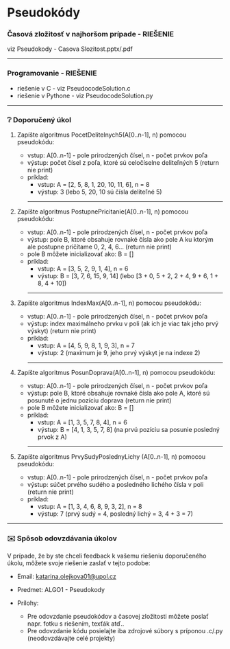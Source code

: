 # Pseudokódy
### Časová zložitosť v najhoršom prípade - RIEŠENIE
viz Pseudokody - Casova Slozitost.pptx/.pdf


---
### Programovanie - RIEŠENIE
- riešenie v C - viz PseudocodeSolution.c
- riešenie v Pythone - viz PseudocodeSolution.py


---
### :grey_question: Doporučený úkol
1. Zapíšte algoritmus PocetDelitelnych5(A[0..n-1], n) pomocou pseudokódu:
   - vstup: A[0..n-1] - pole prirodzených čísel, n - počet prvkov poľa
   - výstup: počet čísel z poľa, ktoré sú celočíselne deliteľných 5 (return nie print)
   - príklad:
     - vstup: A = [2, 5, 8, 1, 20, 10, 11, 6], n = 8
     - výstup: 3 (lebo 5, 20, 10 sú čísla deliteľné 5)
     - ---

2. Zapíšte algoritmus PostupnePricitanie(A[0..n-1], n) pomocou pseudokódu:
   - vstup: A[0..n-1] - pole prirodzených čísel, n - počet prvkov poľa
   - výstup: pole B, ktoré obsahuje rovnaké čísla ako pole A ku ktorým ale postupne pričítame 0, 2, 4, 6... (return nie print)
   - pole B môžete inicializovať ako: B = []
   - príklad:
     - vstup: A = [3, 5, 2, 9, 1, 4], n = 6
     - výstup: B = [3, 7, 6, 15, 9, 14] (lebo [3 + 0, 5 + 2, 2 + 4, 9 + 6, 1 + 8, 4 + 10])
     - ---

3. Zapíšte algoritmus IndexMax(A[0..n-1], n) pomocou pseudokódu:
   - vstup: A[0..n-1] - pole prirodzených čísel, n - počet prvkov poľa
   - výstup: index maximálneho prvku v poli (ak ich je viac tak jeho prvý výskyt) (return nie print)
   - príklad:
     - vstup: A = [4, 5, 9, 8, 1, 9, 3], n = 7
     - výstup: 2 (maximum je 9, jeho prvý výskyt je na indexe 2)
     - ---

4. Zapíšte algoritmus PosunDoprava(A[0..n-1], n) pomocou pseudokódu:
   - vstup: A[0..n-1] - pole prirodzených čísel, n - počet prvkov poľa
   - výstup: pole B, ktoré obsahuje rovnaké čísla ako pole A, ktoré sú posunuté o jednu pozíciu doprava (return nie print)
   - pole B môžete inicializovať ako: B = []
   - príklad:
     - vstup: A = [1, 3, 5, 7, 8, 4], n = 6
     - výstup: B = [4, 1, 3, 5, 7, 8] (na prvú pozíciu sa posunie posledný prvok z A)
     - ---

5. Zapíšte algoritmus PrvySudyPoslednyLichy (A[0..n-1], n) pomocou pseudokódu:
   - vstup: A[0..n-1] - pole prirodzených čísel, n - počet prvkov poľa
   - výstup: súčet prvého sudého a posledného lichého čísla v poli (return nie print)
   - príklad:
     - vstup: A = [1, 3, 4, 6, 8, 9, 3, 2], n = 8
     - výstup: 7 (prvý sudý = 4, posledný lichý = 3, 4 + 3 = 7)

---
### :envelope: Spôsob odovzdávania úkolov
V prípade, že by ste chceli feedback k vašemu riešeniu doporučeného úkolu, môžete svoje riešenie zaslať v tejto podobe:

- Email: katarina.olejkova01@upol.cz
- Predmet: ALGO1 - Pseudokody

- Prílohy:
  - Pre odovzdanie pseudokódov a časovej zložitosti môžete poslať napr. fotku s riešením, texťák atď..
  - Pre odovzdanie kódu posielajte iba zdrojové súbory s príponou .c/.py (neodovzdávajte celé projekty) 

